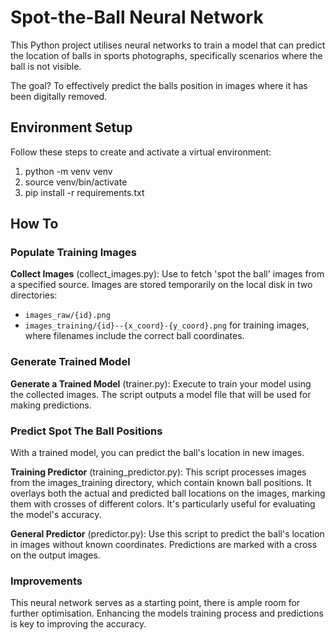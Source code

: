 Spot-the-Ball Neural Network
============================

This Python project utilises neural networks to train a model that can 
predict the location of balls in sports photographs, specifically 
scenarios where the ball is not visible.

The goal? To effectively predict the balls position in images where it 
has been digitally removed.

## Environment Setup

Follow these steps to create and activate a virtual environment:

1. python -m venv venv
2. source venv/bin/activate
3. pip install -r requirements.txt

## How To

### Populate Training Images

**Collect Images** (collect_images.py): Use to fetch 'spot the ball' images 
from a specified source. Images are stored temporarily on the local disk in two 
directories:

- `images_raw/{id}.png`
- `images_training/{id}--{x_coord}-{y_coord}.png` for training images, where filenames include the correct ball coordinates.

### Generate Trained Model

**Generate a Trained Model** (trainer.py): Execute to train your model using the 
collected images. The script outputs a model file that will be used for making 
predictions.

### Predict Spot The Ball Positions

With a trained model, you can predict the ball's location in new images.

**Training Predictor** (training_predictor.py): This script processes images 
from the images_training directory, which contain known ball positions. It 
overlays both the actual and predicted ball locations on the images, marking
them with crosses of different colors. It's particularly useful for 
evaluating the model's accuracy.

**General Predictor** (predictor.py): Use this script to predict the ball's 
location in images without known coordinates. Predictions are marked with a
cross on the output images.

### Improvements

This neural network serves as a starting point, there is ample room for 
further optimisation. Enhancing the models training process and predictions
is key to improving the accuracy. 
